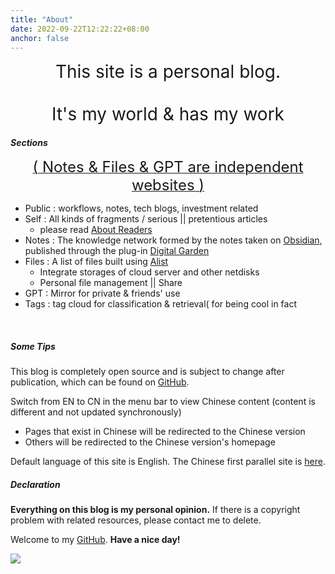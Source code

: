 ```yaml
---
title: "About"
date: 2022-09-22T12:22:22+08:00
anchor: false
---
```


<center><span style="font-size:28px">This site is a personal blog.   <br><br>It's my world & has my work</span></center>

##### Sections 

<center ><u><span style="font-size:24px">( Notes & Files & GPT are independent websites )</span></u></center>

- Public : workflows, notes, tech blogs, investment related 
- Self : All kinds of fragments / serious || pretentious articles
	- please read [About Readers](https://liu.xyz/useless/about-readers/)
- Notes : The knowledge network formed by the notes taken on <a href="https://obsidian.md/" target="_blank">Obsidian</a>, published through the plug-in <a href="https://github.com/oleeskild/obsidian-digital-garden" target="_blank">Digital Garden</a>
- Files : A list of files built using <a href="https://alist.nn.ci/" target="_blank">Alist</a>
	- Integrate storages of cloud server and other netdisks
	- Personal file management || Share
- GPT : Mirror for private & friends' use
- Tags : tag cloud for classification & retrieval( for being cool in fact
<br>

##### Some Tips
 This blog is completely open source and is subject to change after publication, which can be found on <a href="https://github.com/AlexLiu2022/blog" target="_blank">GitHub</a>.

Switch from EN to CN in the menu bar to view Chinese content (content is different and not updated synchronously)

- Pages that exist in Chinese  will be redirected to the Chinese version
- Others will be redirected to the Chinese version's homepage

Default language of this site is English. The Chinese first parallel site is <a href="https://eating.work" target="_blank">here</a>.

##### Declaration

**Everything on this blog is my personal opinion.** If there is a copyright problem with related resources, please contact me to delete.<br>

Welcome to my <a href="https://github.com/AlexLiu2022" target="_blank">GitHub</a>. **Have a nice day!**

![](https://gcore.jsdelivr.net/gh/AlexLiu2022/resources/img/cloud.jpg)


<style>
.post-body {
margin-top: 2.7em !important;
}
#main {
	padding-top: 88px;
}
#sections{
margin-bottom :16px !important;
}
</style>

<script>
let title = document.querySelector('h1.post-title.p-name');
title.remove();
</script>